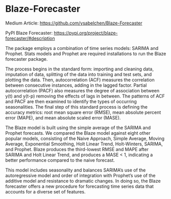 # Blaze-Forecaster
Medium Article: https://github.com/ysabelchen/Blaze-Forecaster

PyPI Blaze Forecaster: https://pypi.org/project/blaze-forecaster/#description

The package employs a combination of time series models: SARIMA and Prophet.
Stats models and Prophet are required installations to run the Blaze forecaster package.

The process begins in the standard form: importing and cleaning data, imputation of data, splitting of the data into training and test sets, and plotting the data. Then, autocorrelation (ACF) measures the correlation between consecutive instances, adding in the lagged factor. Partial autocorrelation (PACF) also measures the degree of association between y(t) and y(t-p) removing the effects of lags in between. The patterns of ACF and PACF are then examined to identify the types of occurring seasonalities. The final step of this standard process is defining the accuracy metrics: root mean square error (RMSE), mean absolute percent error (MAPE), and mean absolute scaled error (MASE).

The Blaze model is built using the simple average of the SARIMA and Prophet forecasts. We compared the Blaze model against eight other popular models, consisting of the Naive Approach, Simple Average, Moving Average, Exponential Smoothing, Holt Linear Trend, Holt-Winters, SARIMA, and Prophet. Blaze produces the third-lowest RMSE and MAPE after SARIMA and Holt Linear Trend, and produces a MASE < 1, indicating a better performance compared to the naive forecast.

This model includes seasonality and balances SARIMA’s use of the autoregressive model and order of integration with Prophet’s use of the additive model and resistance to dramatic changes. In doing so, the Blaze forecaster offers a new procedure for forecasting time series data that accounts for a diverse set of features.
